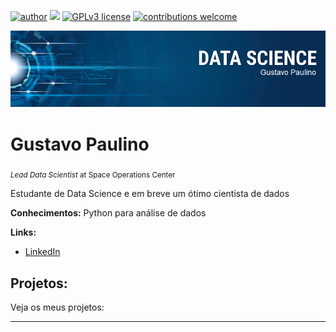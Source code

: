 [![author](https://img.shields.io/badge/author-carlosfab-red.svg)](https://www.linkedin.com/in/carlosfab) [![](https://img.shields.io/badge/python-3.7+-blue.svg)](https://www.python.org/downloads/release/python-365/) [![GPLv3 license](https://img.shields.io/badge/License-GPLv3-blue.svg)](http://perso.crans.org/besson/LICENSE.html) [![contributions welcome](https://img.shields.io/badge/contributions-welcome-brightgreen.svg?style=flat)](https://github.com/carlosfab/data_science/issues)

<p align="center">
  <img src="banner.png" >
</p>

# Gustavo Paulino
<sub>*Lead Data Scientist* at Space Operations Center</sub>

Estudante de Data Science e em breve um ótimo cientista de dados 

**Conhecimentos:** Python para análise de dados

**Links:**
* [LinkedIn](https://www.linkedin.com/in/gustavo-paulino-8597a1184/)



## Projetos:
Veja os meus projetos:


---





